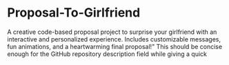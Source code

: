 # Proposal-To-Girlfriend
A creative code-based proposal project to surprise your girlfriend with an interactive and personalized experience. Includes customizable messages, fun animations, and a heartwarming final proposal!"  This should be concise enough for the GitHub repository description field while giving a quick
